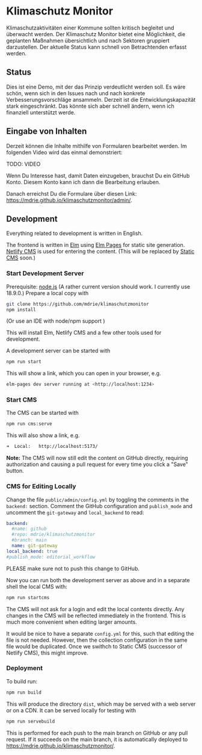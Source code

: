# Klimaschutz Monitor

Klimaschutzaktivitäten einer Kommune sollten kritisch begleitet und überwacht werden. Der Klimaschutz Monitor bietet eine Möglichkeit, die geplanten Maßnahmen übersichtlich und nach Sektoren gruppiert darzustellen. Der aktuelle Status kann schnell von Betrachtenden erfasst werden.

## Status

Dies ist eine Demo, mit der das Prinzip verdeutlicht werden soll. Es wäre schön, wenn sich in den Issues nach und nach konkrete Verbesserungsvorschläge ansammeln. Derzeit ist die Entwicklungskapazität stark eingeschränkt. Das könnte sich aber schnell ändern, wenn ich finanziell unterstützt werde.

## Eingabe von Inhalten

Derzeit können die Inhalte mithilfe von Formularen bearbeitet werden. Im folgenden Video wird das einmal demonstriert:

TODO: VIDEO

Wenn Du Interesse hast, damit Daten einzugeben, brauchst Du ein GitHub Konto. Diesem Konto kann ich dann die Bearbeitung erlauben.

Danach erreichst Du die Formulare über diesen Link: <https://mdrie.github.io/klimaschutzmonitor/admin/>.

## Development

Everything related to development is written in English.

The frontend is written in [Elm](https://elm-lang.org/) using [Elm Pages](https://elm-pages.com/) for static site generation.
[Netlify CMS](https://www.netlifycms.org/) is used for entering the content. (This will be replaced by [Static CMS](https://staticjscms.netlify.app/) soon.)

### Start Development Server

Prerequisite: [node.js](https://nodejs.org) (A rather current version should work. I currently use 18.9.0.)
Prepare a local copy with

```sh
git clone https://github.com/mdrie/klimaschutzmonitor
npm install
```

(Or use an IDE with node/npm support )

This will install Elm, Netlify CMS and a few other tools used for development.

A development server can be started with

```sh
npm run start
```

This will show a link, which you can open in your browser, e.g.

```sh
elm-pages dev server running at <http://localhost:1234>
```

### Start CMS

The CMS can be started with

```sh
npm run cms:serve
```

This will also show a link, e.g.

```sh
➜  Local:   http://localhost:5173/
```

**Note:** The CMS will now still edit the content on GitHub directly, requiring authorization and causing a pull request for every time you click a "Save" button.

### CMS for Editing Locally

Change the file `public/admin/config.yml` by toggling the comments in the `backend:` section. Comment the GitHub configuration and `publish_mode` and uncomment the `git-gateway` and `local_backend` to read:

```yaml
backend:
  #name: github
  #repo: mdrie/klimaschutzmonitor
  #branch: main
  name: git-gateway
local_backend: true
#publish_mode: editorial_workflow
```

PLEASE make sure not to push this change to GitHub.

Now you can run both the development server as above and in a separate shell the local CMS with:

```sh
npm run startcms
```

The CMS will not ask for a login and edit the local contents directly. Any changes in the CMS will be reflected immediately in the frontend. This is much more convenient when editing larger amounts.

It would be nice to have a separate `config.yml` for this, such that editing the file is not needed. However, then the collection configuration in the same file would be duplicated. Once we swithch to Static CMS (successor of Netlify CMS), this might improve.

### Deployment

To build run:

```sh
npm run build
```

This will produce the directory `dist`, which may be served with a web server or on a CDN. It can be served locally for testing with

```sh
npm run servebuild
```

This is performed for each push to the main branch on GitHub or any pull request. If it succeeds on the main branch, it is automatically deployed to <https://mdrie.github.io/klimaschutzmonitor/>.
